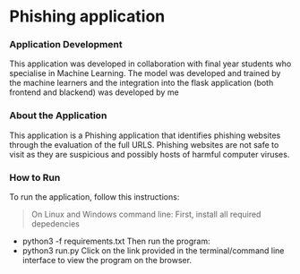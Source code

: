 # Phishing  application

### Application Development

This application was developed in collaboration with final year students who specialise in Machine Learning.
The model was developed and trained by the machine learners and the integration into the flask application (both frontend and blackend) was developed by me

### About the Application 
This application is a Phishing application that identifies phishing websites through the evaluation of the full URLS. Phishing websites are not safe to visit as they are
suspicious and possibly hosts of harmful computer viruses.

### How to Run
To run the application, follow this instructions:

> On Linux and Windows command line:
First, install all required depedencies
- python3 -f requirements.txt
Then run the program:
- python3 run.py
Click on the link provided in the terminal/command line interface to view the program on the browser.
